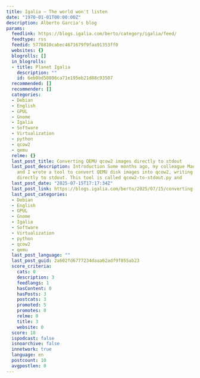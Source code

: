 ```yaml
---
title: Igalia – The world won't listen
date: "1970-01-01T00:00:00Z"
description: Alberto Garcia's blog
params:
  feedlink: https://blogs.igalia.com/berto/category/igalia/feed/
  feedtype: rss
  feedid: 5778810cabec4671679f9faa91353ff0
  websites: {}
  blogrolls: []
  in_blogrolls:
  - title: Planet Igalia
    description: ""
    id: 6eb0bd50806ca71e195eb21d88c93507
  recommended: []
  recommender: []
  categories:
  - Debian
  - English
  - GPUL
  - Gnome
  - Igalia
  - Software
  - Virtualization
  - python
  - qcow2
  - qemu
  relme: {}
  last_post_title: Converting QEMU qcow2 images directly to stdout
  last_post_description: Introduction Some months ago, my colleague Madeeha Javed
    and I wrote a tool to convert QEMU disk images into qcow2, writing the result
    directly to stdout. This tool is called qcow2-to-stdout.py and
  last_post_date: "2025-07-15T17:17:34Z"
  last_post_link: https://blogs.igalia.com/berto/2025/07/15/converting-qemu-qcow2-images-directly-to-stdout/
  last_post_categories:
  - Debian
  - English
  - GPUL
  - Gnome
  - Igalia
  - Software
  - Virtualization
  - python
  - qcow2
  - qemu
  last_post_language: ""
  last_post_guid: 2a602fd6777234daaa62adf9f855ab23
  score_criteria:
    cats: 0
    description: 3
    feedlangs: 1
    hasContent: 0
    hasPosts: 3
    postcats: 3
    promoted: 5
    promotes: 0
    relme: 0
    title: 3
    website: 0
  score: 18
  ispodcast: false
  isnoarchive: false
  innetwork: true
  language: en
  postcount: 10
  avgpostlen: 0
---
```

